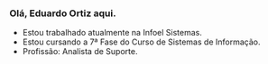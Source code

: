 ### Olá, Eduardo Ortiz aqui.

<!-- **ortiz-eduardo/ortiz-eduardo** is a ✨ _special_ ✨ repository because its `README.md` (this file) appears on your GitHub profile. -->

- Estou trabalhado atualmente na Infoel Sistemas.
- Estou cursando a 7ª Fase do Curso de Sistemas de Informação.
- Profissão: Analista de Suporte.
